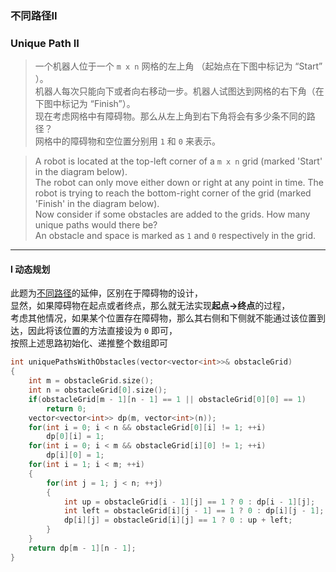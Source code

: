 ### 不同路径II
### Unique Path II

> 一个机器人位于一个 `m x n` 网格的左上角 （起始点在下图中标记为 “Start” ）。  
> 机器人每次只能向下或者向右移动一步。机器人试图达到网格的右下角（在下图中标记为 “Finish”）。  
> 现在考虑网格中有障碍物。那么从左上角到右下角将会有多少条不同的路径？  
> 网格中的障碍物和空位置分别用 `1` 和 `0` 来表示。  

> A robot is located at the top-left corner of a `m x n` grid (marked 'Start' in the diagram below).  
> The robot can only move either down or right at any point in time. The robot is trying to reach the bottom-right corner of the grid (marked 'Finish' in the diagram below).  
> Now consider if some obstacles are added to the grids. How many unique paths would there be?  
> An obstacle and space is marked as `1` and `0` respectively in the grid.  

----------

#### I 动态规划

此题为[不同路径](./%230062%20Unique%20Paths%20不同路径.md)的延伸，区别在于障碍物的设计，  
显然，如果障碍物在起点或者终点，那么就无法实现**起点->终点**的过程，  
考虑其他情况，如果某个位置存在障碍物，那么其右侧和下侧就不能通过该位置到达，因此将该位置的方法直接设为 `0` 即可，  
按照上述思路初始化、递推整个数组即可  

```cpp
int uniquePathsWithObstacles(vector<vector<int>>& obstacleGrid) 
{
    int m = obstacleGrid.size();
    int n = obstacleGrid[0].size();
    if(obstacleGrid[m - 1][n - 1] == 1 || obstacleGrid[0][0] == 1)
        return 0;
    vector<vector<int>> dp(m, vector<int>(n));
    for(int i = 0; i < n && obstacleGrid[0][i] != 1; ++i)
        dp[0][i] = 1;
    for(int i = 0; i < m && obstacleGrid[i][0] != 1; ++i)
        dp[i][0] = 1;
    for(int i = 1; i < m; ++i)
    {
        for(int j = 1; j < n; ++j)
        {
            int up = obstacleGrid[i - 1][j] == 1 ? 0 : dp[i - 1][j];
            int left = obstacleGrid[i][j - 1] == 1 ? 0 : dp[i][j - 1];
            dp[i][j] = obstacleGrid[i][j] == 1 ? 0 : up + left;
        }
    }
    return dp[m - 1][n - 1];
}
```
